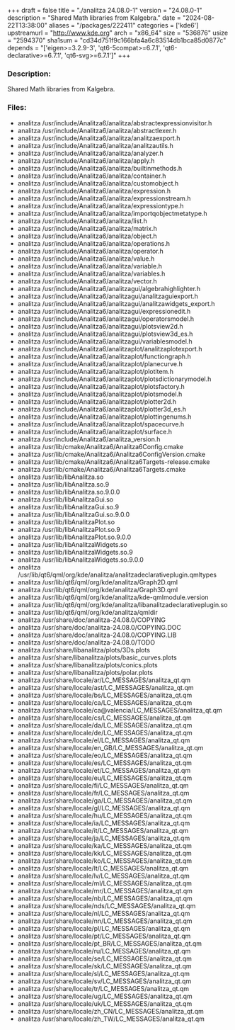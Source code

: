 +++
draft = false
title = "./analitza 24.08.0-1"
version = "24.08.0-1"
description = "Shared Math libraries from Kalgebra."
date = "2024-08-22T13:38:00"
aliases = "/packages/222411"
categories = ['kde6']
upstreamurl = "http://www.kde.org"
arch = "x86_64"
size = "536876"
usize = "2594370"
sha1sum = "cd34d751f9c166bfa4a6c83514db1bca85d0877c"
depends = "['eigen>=3.2.9-3', 'qt6-5compat>=6.7.1', 'qt6-declarative>=6.7.1', 'qt6-svg>=6.7.1']"
+++
### Description: 
Shared Math libraries from Kalgebra.

### Files: 
* analitza /usr/include/Analitza6/analitza/abstractexpressionvisitor.h
* analitza /usr/include/Analitza6/analitza/abstractlexer.h
* analitza /usr/include/Analitza6/analitza/analitzaexport.h
* analitza /usr/include/Analitza6/analitza/analitzautils.h
* analitza /usr/include/Analitza6/analitza/analyzer.h
* analitza /usr/include/Analitza6/analitza/apply.h
* analitza /usr/include/Analitza6/analitza/builtinmethods.h
* analitza /usr/include/Analitza6/analitza/container.h
* analitza /usr/include/Analitza6/analitza/customobject.h
* analitza /usr/include/Analitza6/analitza/expression.h
* analitza /usr/include/Analitza6/analitza/expressionstream.h
* analitza /usr/include/Analitza6/analitza/expressiontype.h
* analitza /usr/include/Analitza6/analitza/importqobjectmetatype.h
* analitza /usr/include/Analitza6/analitza/list.h
* analitza /usr/include/Analitza6/analitza/matrix.h
* analitza /usr/include/Analitza6/analitza/object.h
* analitza /usr/include/Analitza6/analitza/operations.h
* analitza /usr/include/Analitza6/analitza/operator.h
* analitza /usr/include/Analitza6/analitza/value.h
* analitza /usr/include/Analitza6/analitza/variable.h
* analitza /usr/include/Analitza6/analitza/variables.h
* analitza /usr/include/Analitza6/analitza/vector.h
* analitza /usr/include/Analitza6/analitzagui/algebrahighlighter.h
* analitza /usr/include/Analitza6/analitzagui/analitzaguiexport.h
* analitza /usr/include/Analitza6/analitzagui/analitzawidgets_export.h
* analitza /usr/include/Analitza6/analitzagui/expressionedit.h
* analitza /usr/include/Analitza6/analitzagui/operatorsmodel.h
* analitza /usr/include/Analitza6/analitzagui/plotsview2d.h
* analitza /usr/include/Analitza6/analitzagui/plotsview3d_es.h
* analitza /usr/include/Analitza6/analitzagui/variablesmodel.h
* analitza /usr/include/Analitza6/analitzaplot/analitzaplotexport.h
* analitza /usr/include/Analitza6/analitzaplot/functiongraph.h
* analitza /usr/include/Analitza6/analitzaplot/planecurve.h
* analitza /usr/include/Analitza6/analitzaplot/plotitem.h
* analitza /usr/include/Analitza6/analitzaplot/plotsdictionarymodel.h
* analitza /usr/include/Analitza6/analitzaplot/plotsfactory.h
* analitza /usr/include/Analitza6/analitzaplot/plotsmodel.h
* analitza /usr/include/Analitza6/analitzaplot/plotter2d.h
* analitza /usr/include/Analitza6/analitzaplot/plotter3d_es.h
* analitza /usr/include/Analitza6/analitzaplot/plottingenums.h
* analitza /usr/include/Analitza6/analitzaplot/spacecurve.h
* analitza /usr/include/Analitza6/analitzaplot/surface.h
* analitza /usr/include/Analitza6/analitza_version.h
* analitza /usr/lib/cmake/Analitza6/Analitza6Config.cmake
* analitza /usr/lib/cmake/Analitza6/Analitza6ConfigVersion.cmake
* analitza /usr/lib/cmake/Analitza6/Analitza6Targets-release.cmake
* analitza /usr/lib/cmake/Analitza6/Analitza6Targets.cmake
* analitza /usr/lib/libAnalitza.so
* analitza /usr/lib/libAnalitza.so.9
* analitza /usr/lib/libAnalitza.so.9.0.0
* analitza /usr/lib/libAnalitzaGui.so
* analitza /usr/lib/libAnalitzaGui.so.9
* analitza /usr/lib/libAnalitzaGui.so.9.0.0
* analitza /usr/lib/libAnalitzaPlot.so
* analitza /usr/lib/libAnalitzaPlot.so.9
* analitza /usr/lib/libAnalitzaPlot.so.9.0.0
* analitza /usr/lib/libAnalitzaWidgets.so
* analitza /usr/lib/libAnalitzaWidgets.so.9
* analitza /usr/lib/libAnalitzaWidgets.so.9.0.0
* analitza /usr/lib/qt6/qml/org/kde/analitza/analitzadeclarativeplugin.qmltypes
* analitza /usr/lib/qt6/qml/org/kde/analitza/Graph2D.qml
* analitza /usr/lib/qt6/qml/org/kde/analitza/Graph3D.qml
* analitza /usr/lib/qt6/qml/org/kde/analitza/kde-qmlmodule.version
* analitza /usr/lib/qt6/qml/org/kde/analitza/libanalitzadeclarativeplugin.so
* analitza /usr/lib/qt6/qml/org/kde/analitza/qmldir
* analitza /usr/share/doc/analitza-24.08.0/COPYING
* analitza /usr/share/doc/analitza-24.08.0/COPYING.DOC
* analitza /usr/share/doc/analitza-24.08.0/COPYING.LIB
* analitza /usr/share/doc/analitza-24.08.0/TODO
* analitza /usr/share/libanalitza/plots/3Ds.plots
* analitza /usr/share/libanalitza/plots/basic_curves.plots
* analitza /usr/share/libanalitza/plots/conics.plots
* analitza /usr/share/libanalitza/plots/polar.plots
* analitza /usr/share/locale/ar/LC_MESSAGES/analitza_qt.qm
* analitza /usr/share/locale/ast/LC_MESSAGES/analitza_qt.qm
* analitza /usr/share/locale/bs/LC_MESSAGES/analitza_qt.qm
* analitza /usr/share/locale/ca/LC_MESSAGES/analitza_qt.qm
* analitza /usr/share/locale/ca@valencia/LC_MESSAGES/analitza_qt.qm
* analitza /usr/share/locale/cs/LC_MESSAGES/analitza_qt.qm
* analitza /usr/share/locale/da/LC_MESSAGES/analitza_qt.qm
* analitza /usr/share/locale/de/LC_MESSAGES/analitza_qt.qm
* analitza /usr/share/locale/el/LC_MESSAGES/analitza_qt.qm
* analitza /usr/share/locale/en_GB/LC_MESSAGES/analitza_qt.qm
* analitza /usr/share/locale/eo/LC_MESSAGES/analitza_qt.qm
* analitza /usr/share/locale/es/LC_MESSAGES/analitza_qt.qm
* analitza /usr/share/locale/et/LC_MESSAGES/analitza_qt.qm
* analitza /usr/share/locale/eu/LC_MESSAGES/analitza_qt.qm
* analitza /usr/share/locale/fi/LC_MESSAGES/analitza_qt.qm
* analitza /usr/share/locale/fr/LC_MESSAGES/analitza_qt.qm
* analitza /usr/share/locale/ga/LC_MESSAGES/analitza_qt.qm
* analitza /usr/share/locale/gl/LC_MESSAGES/analitza_qt.qm
* analitza /usr/share/locale/hu/LC_MESSAGES/analitza_qt.qm
* analitza /usr/share/locale/ia/LC_MESSAGES/analitza_qt.qm
* analitza /usr/share/locale/it/LC_MESSAGES/analitza_qt.qm
* analitza /usr/share/locale/ja/LC_MESSAGES/analitza_qt.qm
* analitza /usr/share/locale/ka/LC_MESSAGES/analitza_qt.qm
* analitza /usr/share/locale/kk/LC_MESSAGES/analitza_qt.qm
* analitza /usr/share/locale/ko/LC_MESSAGES/analitza_qt.qm
* analitza /usr/share/locale/lt/LC_MESSAGES/analitza_qt.qm
* analitza /usr/share/locale/lv/LC_MESSAGES/analitza_qt.qm
* analitza /usr/share/locale/ml/LC_MESSAGES/analitza_qt.qm
* analitza /usr/share/locale/mr/LC_MESSAGES/analitza_qt.qm
* analitza /usr/share/locale/nb/LC_MESSAGES/analitza_qt.qm
* analitza /usr/share/locale/nds/LC_MESSAGES/analitza_qt.qm
* analitza /usr/share/locale/nl/LC_MESSAGES/analitza_qt.qm
* analitza /usr/share/locale/nn/LC_MESSAGES/analitza_qt.qm
* analitza /usr/share/locale/pl/LC_MESSAGES/analitza_qt.qm
* analitza /usr/share/locale/pt/LC_MESSAGES/analitza_qt.qm
* analitza /usr/share/locale/pt_BR/LC_MESSAGES/analitza_qt.qm
* analitza /usr/share/locale/ru/LC_MESSAGES/analitza_qt.qm
* analitza /usr/share/locale/se/LC_MESSAGES/analitza_qt.qm
* analitza /usr/share/locale/sk/LC_MESSAGES/analitza_qt.qm
* analitza /usr/share/locale/sl/LC_MESSAGES/analitza_qt.qm
* analitza /usr/share/locale/sv/LC_MESSAGES/analitza_qt.qm
* analitza /usr/share/locale/tr/LC_MESSAGES/analitza_qt.qm
* analitza /usr/share/locale/ug/LC_MESSAGES/analitza_qt.qm
* analitza /usr/share/locale/uk/LC_MESSAGES/analitza_qt.qm
* analitza /usr/share/locale/zh_CN/LC_MESSAGES/analitza_qt.qm
* analitza /usr/share/locale/zh_TW/LC_MESSAGES/analitza_qt.qm
